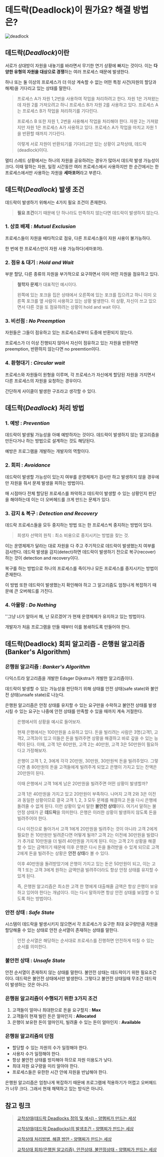 # 데드락(Deadlock)이 뭔가요? 해결 방법은?

![deadlock](https://img1.daumcdn.net/thumb/R1280x0/?scode=mtistory2&fname=http%3A%2F%2Fcfile9.uf.tistory.com%2Fimage%2F99471C465A31252E1DB9A6)

## 데드락(*Deadlock*)이란

서로가 상대방이 자원을 내놓기를 바라면서 무기한 연기 상황에 빠지는 것이다. 이는 **다양한 유형의 자원을 대상으로 경쟁**하는 여러 프로세스 때문에 발생한다.

하나 또는 둘 이상의 프로세스가 더 이상 계속할 수 없는 어떤 특정 사건(자원의 할당과 해제)을 기다리고 있는 상태를 말한다.

> 프로세스 A가 자원 1,2번을 사용하여 작업을 처리하려고 한다. 자원 1은 가져왔는데 자원 2를 가져오려고 하니 프로세스 B가 자원 2를 사용하고 있다. 프로세스 A는 프로세스 B가 작업을 처리하기를 기다린다.
>
> 프로세스 B 또한 자원 1, 2번을 사용해서 작업을 처리해야 한다. 자원 2는 가져왔지만 자원 1은  프로세스 A가 사용하고 있다. 프로세스 A가 작업을 마치고 자원 1을 반환할 때까지 기다린다.
>
> 이렇게 서로 자원이 반환되기를 기다리고만 있는 상황이 교착상태, 데드락(deadlock)이다.

멀티 스레드 상황에서는 하나의 자원을 공유하려는 경우가 많아서 데드락 발생 가능성이 크다. 이때 말하는 자원, 일정 시간동안 여러 프로세스에서 사용하지만 한 순간에서는 한 프로세스에서만 사용하는 자원을 **세마포어**라고 부른다.



## 데드락(*Deadlock*) 발생 조건

데드락이 발생하기 위해서는 4가지 필요 조건이 존재한다.

> **필요 조건**이기 때문에 단 하나라도 만족하지 않는다면 데드락이 발생하지 않는다.

### 1. 상호 배제 : *Mutual Exclusion*

프로세스들이 자원을 배타적으로 점유, 다른 프로세스들이 자원 사용이 불가능하다. 

한 번에 한 프로세스만이 자원 사용 가능하다(세마포어).

### 2. 점유 & 대기 : *Hold and Wait*

부분 할당, 다른 종류의 자원을 부가적으로 요구하면서 이미 어떤 자원을 점유하고 있다.

> **철학자 문제**가 대표적인 예시이다.
>
> 왼쪽에 있는 포크을 집은 상태에서 오른쪽에 있는 포크를 집으려고 하니 이미 오른쪽 포크를 옆 사람이 사용하고 있는 상황 발생한다. 이 상황, 자신이 쓰고 있으면서 다른 것을 또 점유하려는 상황이 hold and wait 이다.

### 3. 비선점 : *No Preemption*

자원들은 그들이 점유하고 있는 프로세스로부터 도중에 반환되지 않는다.

프로세스가 더 이상 진행되지 않아서 자신이 점유하고 있는 자원을 반환하면 preemption, 반환하지 않는다면 no preemtion이다.

### 4. 환형대기 : *Circular wait*

프로세스와 자원들이 원형을 이루며, 각 프로세스가 자신에게 할당된 자원을 가지면서 다른 프로세스의 자원을 요청하는 경우이다.

간단하게 사이클이 발생한 구조라고 생각할 수 있다.



## 데드락(*Deadlock*) 처리 방법

### 1. 예방 : *Prevention*

데드락이 발생될 가능성을 아예 예방하자는 것이다. 데드락이 발생하지 않는 알고리즘을 만든다거나 하는 방법으로 설계하는 것도 해당된다.

예방은 프로그램을 개발하는 개발자의 역할이다.

### 2. 회피 : *Avoidance*

데드락이 발생할 가능성이 있는지 여부를 운영체제가 검사만 하고 발생하지 않을 경우에만 자원을 줘서 문제 발생을 피하는 방법이다.

매 시점마다 전체 할당된 프로세스를 파악하고 데드락이 발생할 수 있는 상황인지 판단을 해야하는데 이는 더 오버헤드를 크게 만드는 문제가 있다.

### 3. 감지 & 복구 : *Detection and Recovery*

데드락 프로세스들을 모두 중지하는 방법 또는 한 프로세스씩 중지하는 방법이 있다.

> 희생자 선택의 원칙 : 최소 비용으로 중지시키는 방법을 찾는 것.

이는 운영체제가 달라는 대로 자원을 다 주고 주기적으로 데드락이 발생했는지 여부를 검사한다. 데드락 발생을 감지(detect)하면 데드락이 발생하기 전으로 복구(recover)하는 것이 detection and recovery이다.

복구를 하는 방법으로 하나의 프로세스를 죽이거나 모든 프로세스를 중지시키는 방법이 존재한다.

이 방법 또한 데드락이 발생했는지 확인해야 하고 그 알고리즘도 엄청나게 복잡하기 때문에 큰 오버헤드를 가진다.

### 4. 아몰랑 : *Do Nothing*

''그냥 너가 알아서 해, 난 모르겠어'가 현재 운영체제가 유지하고 있는 방법이다.

개발자가 처음 프로그램을 만들 때부터 이를 봉쇄하도록 만들어야 한다. 



## 데드락(Deadlock) 회피 알고리즘 - 은행원 알고리즘(Banker's Algorithm)

### 은행원 알고리즘 : *Banker's Algorithm*

다익스트라 알고리즘을 개발한 Edsger Dijkstra가 개발한 알고리즘이다.

데드락이 발생할 수 있는 가능성을 판단하기 위해 상태를 안전 상태(safe state)와 불안전 상태(unsafe state)로 나눈다.

은행원 알고리즘은 안정 상태를 유지할 수 있는 요구만을 수락하고 불안전 상태를 발생시킬 수 있는 요구는 나중에 안전 상태를 만족할 수 있을 때까지 계속 거절한다.

> 은행에서의 상황을 예시로 들어보자.
>
> 현재 은행에서는 100만원을 소유하고 있다. 돈을 빌리려는 사람은 3명(고객1, 고객2, 고객3)이 있고 이들은 돈을 빌려주면 상황을 해결하고 바로 갚을 수 있는 능력이 된다. 이때, 고객 1은 60만원, 고객 2는 40만원, 고객 3은 50만원이 필요하다고 가정해보자.
>
> 은행이 고객 1, 2, 3에게 각각 20만원, 30만원, 30만원씩 돈을 빌려주었다. 그렇다면 총 80만원의 돈을 고객들에게 빌려주게 되었고 은행이 가지고 있는 잔액은 20만원이 된다.
>
> 이때 은행에서 고객 1에게 남은 20만원을 빌려주면 어떤 상황이 발생할까?
>
> 고객 1은 40만원을 가지고 있고 20만원이 부족하다. 나머지 고객 2와 3은 이전과 동일한 상황이므로 결국 고객 1, 2, 3 모두 문제를 해결하고 돈을 다시 은행에 돌려줄 수 없게 된다. 이런 상황이 앞서 말한 **불안전 상태**이다. 여기서 말하는 불안정 상태가 곧 **데드락**을 의미한다. 은행은 이러한 상황이 발생하지 않도록 돈을 빌려주어야 한다.
>
> 다시 이전으로 돌아가서 고객 1에게 20만원을 빌려주는 것이 아니라 고객 2에게 필요한 돈 10만원만 빌려준다면 어떻게 될까? 고객 2는 이전에 30만원을 빌렸다가 추가로 10만원을 더 빌려 40만원을 가지게 된다. 이는 고객 2가 상황을 해결할 수 있는 금액이기 때문에 이후 은행은 다시 돈을 돌려받을 수 있게 되므로 고객 2에게 돈을 빌려주는 상황은 **안전 상태**라 볼 수 있다.
>
> 이후 40만원을 돌려받았기에 은행이 가지고 있는 돈은 50만원이 되고, 이는 고객 1 또는 고객 3에게 원하는 금액만큼 빌려주더라도 항상 안정 상태를 유지할 수 있게 된다.
>
> 즉, 은행원 알고리즘은 최소한 고객 한 명에게 대출해줄 금액은 항상 은행이 보유하고 있어야 한다는 개념이다. 이는 다시 말하자면 항상 안전 상태를 보장할 수 있도록 하는 방법이다.

### 안전 상태 : *Safe State*

시스템이 데드락을 발생시키지 않으면서 각 프로세스가 요구한 최대 요구량만큼 자원을 할당해줄 수 있는 상태로 안전 순서열이 존재하는 상태를 말한다.

> 안전 순서열은 해당하는 순서대로 프로세스를 진행하면 안전하게 마칠 수 있는 순서를 의미한다.

### 불안전 상태 : *Unsafe State*

안전 순서열이 존재하지 않는 상태를 말한다. 불안전 상태는 데드락이기 위한 필요조건이다. 데드락은 불안전 상태에서만 발생한다. 그렇다고 불안전 상태일때 무조건 데드락이 발생하는 것은 아니다.

### 은행원 알고리즘이 수행되기 위한 3가지 조건

1. 고객들이 얼마나 최대한으로 돈을 요구할지 : **Max**
2. 고객들이 현재 빌린 돈은 얼마인지 : **Allocated**
3. 은행이 보유한 돈이 얼마인지, 빌려줄 수 있는 돈이 얼마인지 : **Available**

### 은행원 알고리즘의 단점

- 할당할 수 있는 자원의 수가 일정해야 한다.
- 사용자 수가 일정해야 한다.
- 항상 불안전 상태를 방지해야 하므로 자원 이용도가 낮다.
- 최대 자원 요구량을 미리 알아야 한다.
- 프로세스들은 유한한 시간 안에 자원을 반납해야 한다.

은행원 알고리즘은 엄청나게 복잡하기 때문에 프로그램에 적용하기가 어렵고 오버헤드가 너무 크다. 그래서 현재 채택하고 있는 방식은 아니다.



## 참고 링크

> [교착상태(데드락 Deadlocks 정의 및 예시) - 양햄찌가 만드는 세상](https://jhnyang.tistory.com/2?category=815411)
>
> [교착상태(데드락 Deadlocks)의 발생조건 - 양햄찌가 만드는 세상](https://jhnyang.tistory.com/3?category=815411)
>
> [교착상태 처리방법, 해결 방안 - 양햄찌가 만드는 세상](https://jhnyang.tistory.com/4?category=815411)
>
> [교착상태 회피(은행원 알고리즘), 안전상태, 불안정상태 - 양햄찌가 만드는 세상](https://jhnyang.tistory.com/102?category=815411)

